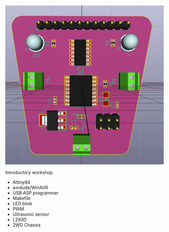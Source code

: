 ![](tinyDriver.png)

Introductory workshop.

- Attiny84
- avrdude/WinAVR
- USB ASP programmer
- Makefile
- LED blink
- PWM
- Ultrasonic sensor
- L293D
- 2WD Chassis
